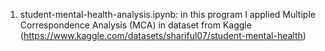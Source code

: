 1. student-mental-health-analysis.ipynb: in this program I applied Multiple Correspondence Analysis (MCA) in dataset from Kaggle (https://www.kaggle.com/datasets/shariful07/student-mental-health)
